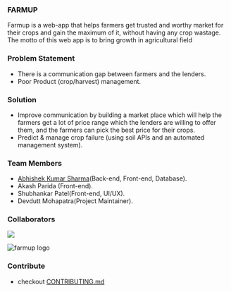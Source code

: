 ### FARMUP 

Farmup is a web-app that helps farmers get trusted and worthy market for their crops and gain the maximum of it, without having any crop wastage.
The motto of this web app is to bring growth in agricultural field


### Problem Statement
- There is a communication gap between farmers and  the lenders.
- Poor Product (crop/harvest) management.
 
### Solution
- Improve communication by building a market place which will help the farmers get a lot of price range which the lenders are willing to offer them, and the farmers can pick the best price for their crops.
- Predict & manage crop failure (using soil APIs and an automated management system).



### Team Members
- [Abhishek Kumar Sharma](https://www.github.com/aksharma27)(Back-end, Front-end, Database).
- Akash Parida (Front-end).
- Shubhankar Patel(Front-end, UI/UX).
- Devdutt Mohapatra(Project Maintainer).


### Collaborators 
<a href="https://github.com/aksharma27/farmup/graphs/contributors">
  <img src="https://contrib.rocks/image?repo=aksharma27/farmup" />
</a>






![farmup logo](logo.jpg)

### Contribute
- checkout [CONTRIBUTING.md](https://github.com/aksharma27/farmup/blob/Main/CONTRIBUTING.md)
  
